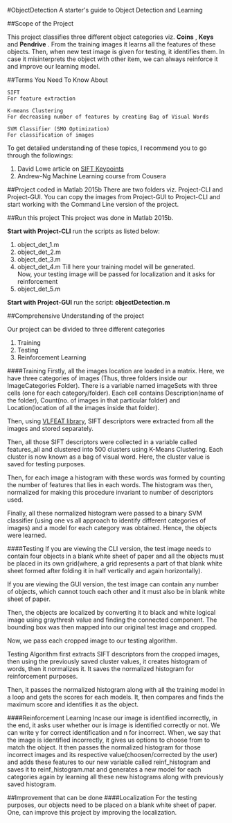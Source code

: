 #ObjectDetection
A starter's guide to Object Detection and Learning

##Scope of the Project

This project classifies three different object categories viz. 
**Coins**
, 
**Keys** 
and 
**Pendrive**
. From the training images it learns all the features of these
 objects. Then, when new test image is given for testing, it identifies them. 
 In case it misinterprets the object with other item, we can always reinforce it and 
 improve our learning model.

##Terms You Need To Know About
```
SIFT  
For feature extraction

K-means Clustering  
For decreasing number of features by creating Bag of Visual Words

SVM Classifier (SMO Optimization)  
For classification of images
```
To get detailed understanding of these topics, I recommend you to go through the followings:  
1. David Lowe article on [SIFT Keypoints](https://www.cs.ubc.ca/~lowe/papers/ijcv04.pdf)  
2. Andrew-Ng Machine Learning course from Cousera

##Project coded in Matlab 2015b
There are two folders viz. Project-CLI and Project-GUI. You can copy the images from Project-GUI to Project-CLI and start working with the Command Line version of the project.

##Run this project
This project was done in Matlab 2015b.  

**Start with Project-CLI**
run the scripts as listed below:  
1. object_det_1.m
2. object_det_2.m
3. object_det_3.m
4. object_det_4.m
Till here your training model will be generated.  
Now, your testing image will be passed for localization and it asks for reinforcement
5. object_det_5.m

**Start with Project-GUI**
run the script:
**objectDetection.m**

##Comprehensive Understanding of the project

Our project can be divided to three different categories
1. Training
2. Testing
3. Reinforcement Learning

####Training
Firstly, all the images location are loaded in a matrix. Here, we have three categories of images (Thus, three folders inside our ImageCategories Folder). There is a variable named imageSets with three cells (one for each category/folder). Each cell contains Description(name of the folder), Count(no. of images in that particular folder) and Location(location of all the images inside that folder).

Then, using
[VLFEAT library](http://www.vlfeat.org/),
SIFT descriptors were extracted from all the images and stored separately.

Then, all those SIFT descriptors were collected in a variable called features_all and clustered into 500 clusters using K-Means Clustering. Each cluster is now known as a bag of visual word. Here, the cluster value is saved for testing purposes.

Then, for each image a histogram with these words was formed by counting the number of features that lies in each words. The histogram was then, normalized for making this procedure invariant to number of descriptors used.

Finally, all these normalized histogram were passed to a binary SVM classifier (using one vs all approach to identify different categories of images) and a model for each category was obtained. Hence, the objects were learned.

####Testing
If you are viewing the CLI version, the test image needs to contain four objects in a blank white sheet of paper and all the objects must be placed in its own grid(where, a grid represents a part of that blank white sheet formed after folding it in half vertically and again horizontally).

If you are viewing the GUI version, the test image can contain any number of objects, which cannot touch each other and it must also be in blank white sheet of paper.

Then, the objects are localized by converting it to black and white logical image using graythresh value and finding the connected component. The bounding box was then mapped into our original test image and cropped.

Now, we pass each cropped image to our testing algorithm.

Testing Algorithm first extracts SIFT descriptors from the cropped images, then using the previously saved cluster values, it creates histogram of words, then it normalizes it. It saves the normalized histogram for reinforcement purposes.

Then, it passes the normalized histogram along with all the training model in a loop and gets the scores for each models. It, then compares and finds the maximum score and identifies it as the object.

####Reinforcement Learning
Incase our image is identified incorrectly, in the end, it asks user whether our is image is identified correctly or not. We can write y for correct identification and n for incorrect. When, we say that the image is identified incorrectly, it gives us options to choose from to match the object. It then passes the normalized histogram for those incorrect images and its respective value(choosen/corrected by the user) and adds these features to our new variable called reinf_histogram and saves it to reinf_histogram.mat and generates a new model for each categories again by learning all these new histograms along with previously saved histogram.

##Improvement that can be done
####Localization
For the testing purposes, our objects need to be placed on a blank white sheet of paper. One, can improve this project by improving the localization.
